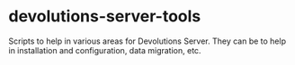 # devolutions-server-tools
Scripts to help in various areas for Devolutions Server.  They can be to help in installation and configuration, data migration, etc.
